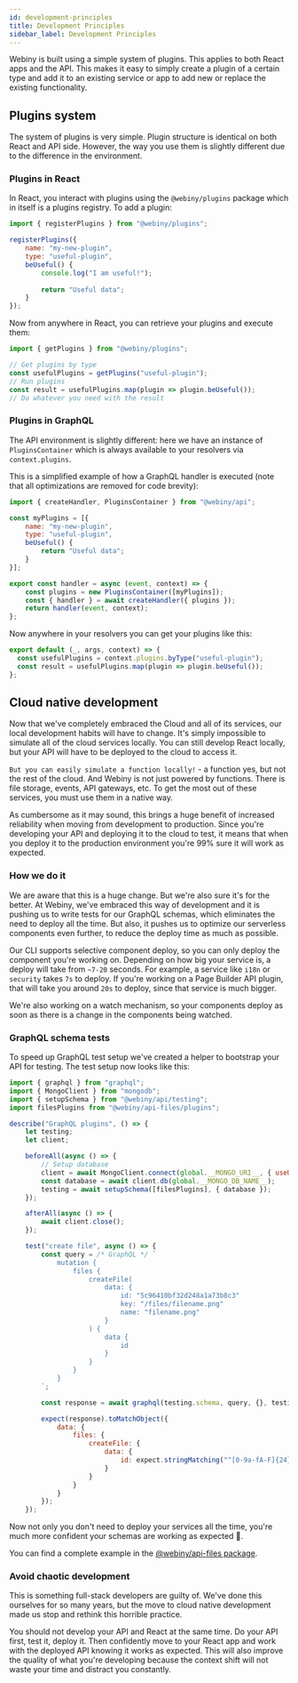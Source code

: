 ```yaml
---
id: development-principles
title: Development Principles
sidebar_label: Development Principles
---
```


Webiny is built using a simple system of plugins. This applies to both React apps and the API.
This makes it easy to simply create a plugin of a certain type and add it to an existing service or app to add new or replace the existing functionality.   

## Plugins system

The system of plugins is very simple. Plugin structure is identical on both React and API side. However, the way you use them is slightly different due to the difference in the environment.

### Plugins in React

In React, you interact with plugins using the `@webiny/plugins` package which in itself is a plugins registry. To add a plugin:

```js
import { registerPlugins } from "@webiny/plugins";

registerPlugins({
    name: "my-new-plugin",
    type: "useful-plugin",
    beUseful() {
        console.log("I am useful!");
        
        return "Useful data";
    }
});
```

Now from anywhere in React, you can retrieve your plugins and execute them:

```js
import { getPlugins } from "@webiny/plugins";

// Get plugins by type
const usefulPlugins = getPlugins("useful-plugin");
// Run plugins
const result = usefulPlugins.map(plugin => plugin.beUseful());
// Do whatever you need with the result
``` 

### Plugins in GraphQL 

The API environment is slightly different: here we have an instance of `PluginsContainer` which is always available to your resolvers via `context.plugins`.

This is a simplified example of how a GraphQL handler is executed (note that all optimizations are removed for code brevity):

```js
import { createHandler, PluginsContainer } from "@webiny/api";

const myPlugins = [{
    name: "my-new-plugin",
    type: "useful-plugin",
    beUseful() {
        return "Useful data";
    }
}];

export const handler = async (event, context) => {
    const plugins = new PluginsContainer([myPlugins]);
    const { handler } = await createHandler({ plugins });
    return handler(event, context);
};
```

Now anywhere in your resolvers you can get your plugins like this:

```js
export default (_, args, context) => {
  const usefulPlugins = context.plugins.byType("useful-plugin");
  const result = usefulPlugins.map(plugin => plugin.beUseful());
};
```

## Cloud native development

Now that we've completely embraced the Cloud and all of its services, our local development habits will have to change. It's simply impossible to simulate all of the cloud services locally. You can still develop React locally, but your API will have to be deployed to the cloud to access it.

`But you can easily simulate a function locally!` - a function yes, but not the rest of the cloud. And Webiny is not just powered by functions. There is file storage, events, API gateways, etc. To get the most out of these services, you must use them in a native way.

As cumbersome as it may sound, this brings a huge benefit of increased reliability when moving from development to production. Since you're developing your API and deploying it to the cloud to test, it means that when you deploy it to the production environment you're 99% sure it will work as expected.

### How we do it

We are aware that this is a huge change. But we're also sure it's for the better. At Webiny, we've embraced this way of development and it is pushing us to write tests for our GraphQL schemas, which eliminates the need to deploy all the time. But also, it pushes us to optimize our serverless components even further, to reduce the deploy time as much as possible.

Our CLI supports selective component deploy, so you can only deploy the component you're working on. Depending on how big your service is, a deploy will take from `~7-20` seconds. For example, a service like `i18n` or `security` takes `7s` to deploy. If you're working on a Page Builder API plugin, that will take you around `20s` to deploy, since that service is much bigger.  

We're also working on a watch mechanism, so your components deploy as soon as there is a change in the components being watched.

### GraphQL schema tests

To speed up GraphQL test setup we've created a helper to bootstrap your API for testing. The test setup now looks like this:

```js
import { graphql } from "graphql";
import { MongoClient } from "mongodb";
import { setupSchema } from "@webiny/api/testing";
import filesPlugins from "@webiny/api-files/plugins";

describe("GraphQL plugins", () => {
    let testing;
    let client;

    beforeAll(async () => {
        // Setup database
        client = await MongoClient.connect(global.__MONGO_URI__, { useUnifiedTopology: true });
        const database = await client.db(global.__MONGO_DB_NAME__);
        testing = await setupSchema([filesPlugins], { database });
    });

    afterAll(async () => {
        await client.close();
    });

    test("create file", async () => {
        const query = /* GraphQL */ `
            mutation {
                files {
                    createFile(
                        data: {
                            id: "5c96410bf32d248a1a73b8c3"
                            key: "/files/filename.png"
                            name: "filename.png"
                        }
                    ) {
                        data {
                            id
                        }
                    }
                }
            }
        `;

        const response = await graphql(testing.schema, query, {}, testing.context);

        expect(response).toMatchObject({
            data: {
                files: {
                    createFile: {
                        data: {
                            id: expect.stringMatching("^[0-9a-fA-F]{24}$")
                        }
                    }
                }
            }
        });
    });
```

Now not only you don't need to deploy your services all the time, you're much more confident your schemas are working as expected 🎉.
 
You can find a complete example in the [@webiny/api-files package](https://github.com/webiny/webiny-js/blob/master/packages/api-files/__tests__/graphql.test.js).

### Avoid chaotic development

This is something full-stack developers are guilty of. We've done this ourselves for so many years, but the move to cloud native development made us stop and rethink this horrible practice. 

You should not develop your API and React at the same time. Do your API first, test it, deploy it. Then confidently move to your React app and work with the deployed API knowing it works as expected. This will also improve the quality of what you're developing because the context shift will not waste your time and distract you constantly.
